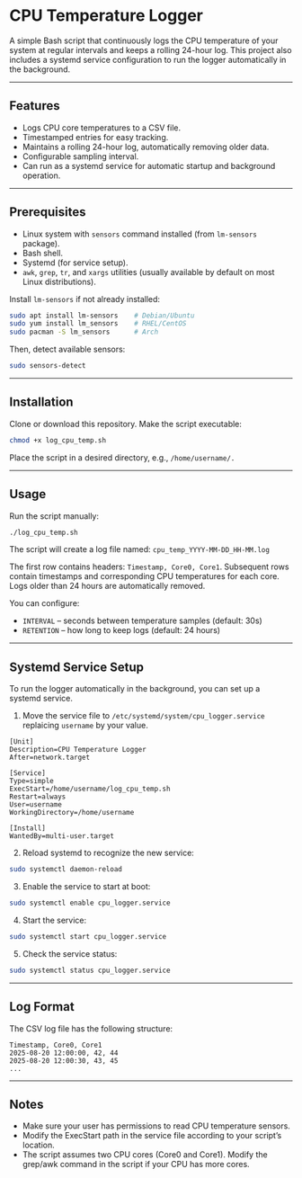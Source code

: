# CPU Temperature Logger

A simple Bash script that continuously logs the CPU temperature of your system at regular intervals and keeps a rolling 24-hour log. This project also includes a systemd service configuration to run the logger automatically in the background.

---

## Features

- Logs CPU core temperatures to a CSV file.
- Timestamped entries for easy tracking.
- Maintains a rolling 24-hour log, automatically removing older data.
- Configurable sampling interval.
- Can run as a systemd service for automatic startup and background operation.

---

## Prerequisites

- Linux system with `sensors` command installed (from `lm-sensors` package).
- Bash shell.
- Systemd (for service setup).
- `awk`, `grep`, `tr`, and `xargs` utilities (usually available by default on most Linux distributions).

Install `lm-sensors` if not already installed:

```bash
sudo apt install lm-sensors    # Debian/Ubuntu
sudo yum install lm_sensors    # RHEL/CentOS
sudo pacman -S lm_sensors      # Arch
```

Then, detect available sensors:
```bash
sudo sensors-detect
```
---

## Installation

Clone or download this repository.
Make the script executable:
```bash
chmod +x log_cpu_temp.sh
```

Place the script in a desired directory, e.g., `/home/username/.`

---

## Usage

Run the script manually:
```bash
./log_cpu_temp.sh
```

The script will create a log file named: `cpu_temp_YYYY-MM-DD_HH-MM.log`

The first row contains headers: `Timestamp, Core0, Core1`.
Subsequent rows contain timestamps and corresponding CPU temperatures for each core.
Logs older than 24 hours are automatically removed.

You can configure:
- `INTERVAL` – seconds between temperature samples (default: 30s)
- `RETENTION` – how long to keep logs (default: 24 hours)

---

## Systemd Service Setup

To run the logger automatically in the background, you can set up a systemd service.
1. Move the service file to `/etc/systemd/system/cpu_logger.service` replaicing `username` by your value.
```init
[Unit]
Description=CPU Temperature Logger
After=network.target

[Service]
Type=simple
ExecStart=/home/username/log_cpu_temp.sh
Restart=always
User=username
WorkingDirectory=/home/username

[Install]
WantedBy=multi-user.target
```

2. Reload systemd to recognize the new service:
```bash
sudo systemctl daemon-reload
```

3. Enable the service to start at boot:
```bash
sudo systemctl enable cpu_logger.service
```

4. Start the service:
```bash
sudo systemctl start cpu_logger.service
```

5. Check the service status:
```bash
sudo systemctl status cpu_logger.service
```

---

## Log Format

The CSV log file has the following structure:
```csv
Timestamp, Core0, Core1
2025-08-20 12:00:00, 42, 44
2025-08-20 12:00:30, 43, 45
...
```

---

## Notes
- Make sure your user has permissions to read CPU temperature sensors.
- Modify the ExecStart path in the service file according to your script’s location.
- The script assumes two CPU cores (Core0 and Core1). Modify the grep/awk command in the script if your CPU has more cores.
